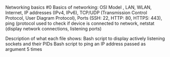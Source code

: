 Networking basics #0
Basics of networking: OSI Model , LAN, WLAN, Internet, IP addresses (IPv4, IPv6), TCP/UDP (Transmission Control Protocol, User Diagram Protocol), Ports (SSH: 22, HTTP: 80, HTTPS: 443), ping (protocol used to check if device is connected to network, netstat (display network connections, listening ports)

Description of what each file shows:
Bash script to display actively listening sockets and their PIDs
Bash script to ping an IP address passed as argument 5 times
